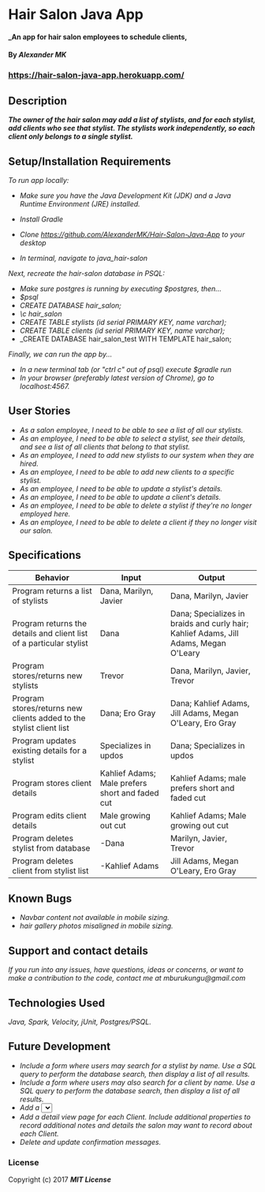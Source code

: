 #  Hair Salon Java App

#### _An app for hair salon employees to schedule clients,

#### By _**Alexander MK**_

### https://hair-salon-java-app.herokuapp.com/

## Description

_**The owner of the hair salon may add a list of stylists, and for each stylist, add clients who see that stylist. The stylists work independently, so each client only belongs to a single stylist.**_

## Setup/Installation Requirements

_To run app locally:_
* _Make sure you have the Java Development Kit (JDK) and a Java Runtime Environment (JRE) installed._
* _Install Gradle_

* _Clone https://github.com/AlexanderMK/Hair-Salon-Java-App to your desktop_
* _In terminal, navigate to java_hair-salon_

_Next, recreate the hair-salon database in PSQL:_
* _Make sure postgres is running by executing $postgres, then..._
* _$psql_
* _CREATE DATABASE hair_salon;_
* _\c hair_salon_
* _CREATE TABLE stylists (id serial PRIMARY KEY, name varchar);_
* _CREATE TABLE clients (id serial PRIMARY KEY, name varchar);_
* _CREATE DATABASE hair_salon_test WITH TEMPLATE hair_salon;

_Finally, we can run the app by..._
* _In a new terminal tab (or "ctrl c" out of psql) execute $gradle run_
* _In your browser (preferably latest version of Chrome), go to localhost:4567._

## User Stories

* _As a salon employee, I need to be able to see a list of all our stylists._
* _As an employee, I need to be able to select a stylist, see their details, and see a list of all clients that belong to that stylist._
* _As an employee, I need to add new stylists to our system when they are hired._
* _As an employee, I need to be able to add new clients to a specific stylist._
* _As an employee, I need to be able to update a stylist's details._
* _As an employee, I need to be able to update a client's details._
* _As an employee, I need to be able to delete a stylist if they're no longer employed here._
* _As an employee, I need to be able to delete a client if they no longer visit our salon._

## Specifications

| Behavior | Input | Output |
| --- | --- | --- |
| Program returns a list of stylists | Dana, Marilyn, Javier | Dana, Marilyn, Javier |
| Program returns the details and client list of a particular stylist | Dana | Dana; Specializes in braids and curly hair; Kahlief Adams, Jill Adams, Megan O'Leary |
| Program stores/returns new stylists | Trevor | Dana, Marilyn, Javier, Trevor |
| Program stores/returns new clients added to the stylist client list | Dana; Ero Gray | Dana; Kahlief Adams, Jill Adams, Megan O'Leary, Ero Gray |
| Program updates existing details for a stylist | Specializes in updos | Dana; Specializes in updos |
| Program stores client details | Kahlief Adams; Male prefers short and faded cut | Kahlief Adams; male prefers short and faded cut |
| Program edits client details | Male growing out cut | Kahlief Adams; Male growing out cut |
| Program deletes stylist from database | -Dana | Marilyn, Javier, Trevor |
| Program deletes client from stylist list | -Kahlief Adams | Jill Adams, Megan O'Leary, Ero Gray |

## Known Bugs

* _Navbar content not available in mobile sizing._
* _hair gallery photos misaligned in mobile sizing._

## Support and contact details

_If you run into any issues, have questions, ideas or concerns, or want to make a contribution to the code, contact me at mburukungu@gmail.com_

## Technologies Used

_Java, Spark, Velocity, jUnit, Postgres/PSQL._

## Future Development

* _Include a form where users may search for a stylist by name. Use a SQL query to perform the database search, then display a list of all results._
* _Include a form where users may also search for a client by name. Use a SQL query to perform the database search, then display a list of all results._
* _Add a <select> drop down field that allows a user to select which Stylist a Client belongs to._
* _Add a detail view page for each Client. Include additional properties to record additional notes and details the salon may want to record about each Client._
* _Delete and update confirmation messages._

### License

Copyright (c) 2017 **_MIT License_**
